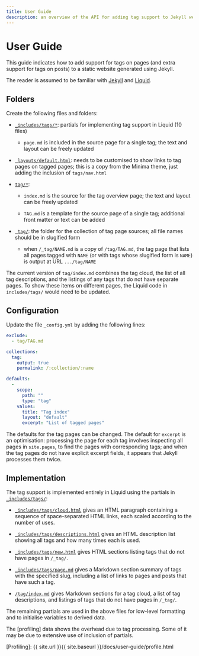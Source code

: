 ```yaml
---
title: User Guide
description: an overview of the API for adding tag support to Jekyll websites 
---
```

# User Guide

This guide indicates how to add support for tags on pages (and extra support for
tags on posts) to a static website generated using Jekyll.

The reader is assumed to be familiar with [Jekyll] and [Liquid].

## Folders

Create the following files and folders:

- [`_includes/tags/*`](https://github.com/pdmosses/tags/tree/master/_includes/tags/): 
  partials for implementing tag support in Liquid (10 files)
  
  - `page.md` is included in the source page for a single tag; the text and layout
    can be freely updated

- [`_layouts/default.html`](https://github.com/pdmosses/tags/tree/master/_layouts/default.html):
  needs to be customised to show links to tag pages on tagged pages;
  this is a copy from the Minima theme, just adding the inclusion of `tags/nav.html`

- [`tag/*`](https://github.com/pdmosses/tags/tree/master/tag/):
  
  - `index.md` is the source for the tag overview page; the text and layout
    can be freely updated
  
  - `TAG.md` is a template for the source page of a single tag; additional
    front matter or text can be added

- [`_tag/`](https://github.com/pdmosses/tags/tree/master/_tag/): 
  the folder for the collection of tag page sources; all file names should be
  in slugified form
  
  - when `/_tag/NAME.md` is a copy of `/tag/TAG.md`, the tag page that lists
  all pages tagged with `NAME` (or with tags whose slugified form is `NAME`)
  is output at URL `.../tag/NAME`

The current version of `tag/index.md` combines the tag cloud, the list of all
tag descriptions, and the listings of any tags that do not have separate pages.
To show these items on different pages, the Liquid code in `includes/tags/`
would need to be updated.

## Configuration

Update the file `_config.yml` by adding the following lines:

```yaml
exclude:
  - tag/TAG.md

collections:
  tag:
    output: true
    permalink: /:collection/:name

defaults:
  -
    scope:
      path: ""
      type: "tag"
    values:
      title: "Tag index"
      layout: "default"
      excerpt: "List of tagged pages"
```

The defaults for the tag pages can be changed. The default for `excerpt` is
an optimisation: processing the page for each tag involves inspecting all
pages in `site.pages`, to find the pages with corresponding tags; and
when the tag pages do not have explicit excerpt fields, it appears that
Jekyll processes them twice.

## Implementation

The tag support is implemented entirely in Liquid using the partials in
[`_includes/tags/`](https://github.com/pdmosses/tags/tree/master/_includes/tags/): 

- [`_includes/tags/cloud.html`](https://github.com/pdmosses/tags/tree/master/_includes/tags/cloud.html)
  gives an HTML paragraph containing a sequence of space-separated HTML links,
  each scaled according to the number of uses.
  
- [`_includes/tags/descriptions.html`](https://github.com/pdmosses/tags/tree/master/_includes/tags/descriptions.html)
  gives an HTML description list showing all tags and how many times each is used.
  
- [`_includes/tags/new.html`](https://github.com/pdmosses/tags/tree/master/_includes/tags/new.html)
  gives HTML sections listing tags that do not have pages in `/_tag/`.

- [`_includes/tags/page.md`](https://github.com/pdmosses/tags/tree/master/_includes/tags/page.md)
  gives a Markdown section summary of tags with the specified slug,
  including a list of links to pages and posts that have such a tag.

- [`/tag/index.md`](https://github.com/pdmosses/tags/tree/master/tag/index.md)
  gives Markdown sections for a tag cloud, a list of tag descriptions, and
  listings of tags that do not have pages in `/_tag/`.

The remaining partials are used in the above files for low-level formatting
and to initialise variables to derived data. 

The [profiling] data shows the overhead due to tag processing. Some of it may be
due to extensive use of inclusion of partials.

[Profiling]: {{ site.url }}{{ site.baseurl }}/docs/user-guide/profile.html

[Jekyll]: https://jekyllrb.com
[Liquid]: https://jekyllrb.com/docs/liquid/
